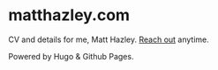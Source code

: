# matthazley.com

CV and details for me, Matt Hazley. [Reach out](mailto:hello@matthazley.com) anytime.

Powered by Hugo & Github Pages.